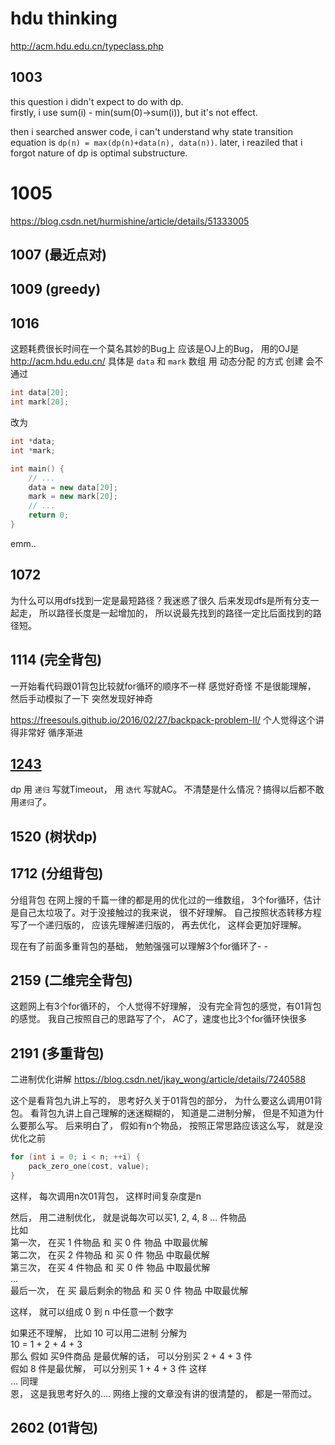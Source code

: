 # hdu thinking
http://acm.hdu.edu.cn/typeclass.php

## 1003
this question i didn't expect to do with dp. <br/>
firstly, i use sum(i) - min(sum(0)->sum(i)), but it's not effect.

then i searched answer code, i can't understand why state transition equation is
`dp(n) = max(dp(n)+data(n), data(n))`.
later, i reaziled that i forgot nature of dp is optimal substructure.

# 1005
https://blog.csdn.net/hurmishine/article/details/51333005

## 1007 (最近点对)

## 1009 (greedy)

## 1016
这题耗费很长时间在一个莫名其妙的Bug上
应该是OJ上的Bug， 用的OJ是 http://acm.hdu.edu.cn/
具体是
`data` 和 `mark` 数组 用 动态分配 的方式 创建 会不通过
```c++
int data[20];
int mark[20];
```
改为
```c++
int *data;
int *mark;

int main() {
    // ...
    data = new data[20];
    mark = new mark[20];
    // ...
    return 0;
}
```
emm..

## 1072
为什么可以用dfs找到一定是最短路径？我迷惑了很久
后来发现dfs是所有分支一起走， 所以路径长度是一起增加的，
所以说最先找到的路径一定比后面找到的路径短。

## 1114 (完全背包)
一开始看代码跟01背包比较就for循环的顺序不一样 感觉好奇怪 不是很能理解，
然后手动模拟了一下 突然发现好神奇

https://freesouls.github.io/2016/02/27/backpack-problem-II/
个人觉得这个讲得非常好 循序渐进

## [1243](#head)
dp 用 `递归` 写就Timeout， 用 `迭代` 写就AC。
不清楚是什么情况？搞得以后都不敢用`递归`了。

## 1520 (树状dp)

## 1712 (分组背包)
分组背包 在网上搜的千篇一律的都是用的优化过的一维数组， 3个for循环，估计是自己太垃圾了。对于没接触过的我来说， 很不好理解。
自己按照状态转移方程写了一个递归版的， 应该先理解递归版的， 再去优化， 这样会更加好理解。

现在有了前面多重背包的基础， 勉勉强强可以理解3个for循环了- -

## 2159 (二维完全背包)
这题网上有3个for循环的， 个人觉得不好理解， 没有完全背包的感觉，有01背包的感觉。
我自己按照自己的思路写了个， AC了，速度也比3个for循环快很多

## 2191 (多重背包)
二进制优化讲解 https://blog.csdn.net/jkay_wong/article/details/7240588

这个是看背包九讲上写的， 思考好久关于01背包的部分， 为什么要这么调用01背包。
看背包九讲上自己理解的迷迷糊糊的， 知道是二进制分解， 但是不知道为什么要那么写。
后来明白了， 假如有n个物品， 按照正常思路应该这么写， 就是没优化之前
```c++
for (int i = 0; i < n; ++i) {
    pack_zero_one(cost, value);
}
```
这样， 每次调用n次01背包， 这样时间复杂度是n

然后， 用二进制优化， 就是说每次可以买1, 2, 4, 8 ... 件物品 <br>
比如 <br>
第一次， 在买 1 件物品 和 买 0 件 物品 中取最优解 <br>
第二次， 在买 2 件物品 和 买 0 件 物品 中取最优解 <br>
第三次， 在买 4 件物品 和 买 0 件 物品 中取最优解 <br>
... <br>
最后一次， 在 买 最后剩余的物品 和 买 0 件 物品 中取最优解 <br>

这样， 就可以组成 0 到 n 中任意一个数字

如果还不理解， 比如 10 可以用二进制 分解为 <br>
10 = 1 + 2 + 4 + 3 <br>
那么 假如 买9件商品 是最优解的话， 可以分别买 2 + 4 + 3 件 <br>
假如 8 件是最优解， 可以分别买 1 + 4 + 3 件 这样 <br>
... 同理 <br>
恩， 这是我思考好久的.... 网络上搜的文章没有讲的很清楚的， 都是一带而过。


## 2602 (01背包)

